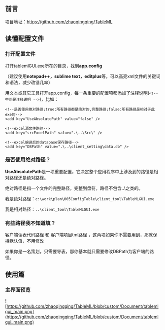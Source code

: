 ## 前言

项目地址：https://github.com/zhaoqingqing/TableML

## 读懂配置文件

### 打开配置文件

打开tablemlGUI.exe所在的目录，找到**app.config**

（建议使用**notepad++，sublime text，editplus**等，可以高亮xml文件的关键词和语法，减少改错几率）

用文本或其它工具打开app.config，每一条重要的配置项都添加了注释说明(`<!--中间是注释说明 -->`)，比如：

```
<!--是否使用绝对路径;true:所有路径都是绝对的,完整路径;false:所有路径是相对于此exe的-->
<add key="UseAbsolutePath" value="false" />

<!--excel源文件路径-->
<add key="srcExcelPath" value=".\..\Src\" />

<!--excel编译后的database保存路径-->
<add key="DBPath" value=".\..\client_setting\data.db" />
```

### 是否使用绝对路径？

**UseAbsolutePath**是一项重要配置，它决定整个应用程序中上涉及到的路径是相对路径还是绝对路径。

绝对路径是指一个文件的完整路径，完整到盘符，路径不包含..\之类的。

我是绝对路径：`c:\work\plan\005ConfigTable\client_tool\TableMLGUI.exe`

我是相对路径：`..\client_tool\TableMLGUI.exe`

### 有些路径我不知道填？

客户端读表代码路径 和 客户端项目tml路径 ，这两项如果你不需要用到，那就保持默认值，不用修改

如果你是一名策划，只需要导表，那你基本就只需要修改DBPath为客户端的路径。

## 使用篇

### 主界面预览

![https://github.com/zhaoqingqing/TableML/blob/custom/Document/tablemlgui_main.png](https://github.com/zhaoqingqing/TableML/blob/custom/Document/tablemlgui_main.png)

